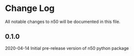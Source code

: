 # Change Log
All notable changes to n50 will be documented in this file. 
## 0.1.0
2020-04-14
Initial pre-release version of n50 python package
